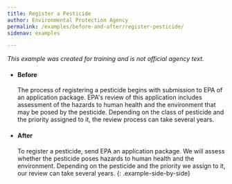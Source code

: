 ```yaml
---
title: Register a Pesticide
author: Environmental Protection Agency
permalink: /examples/before-and-after/register-pesticide/
sidenav: examples

---
```


_This example was created for training and is not official agency text._

* #### Before

  The process of registering a pesticide begins with submission to EPA of an application package. EPA's review of this application includes assessment of the hazards to human health and the environment that may be posed by the pesticide. Depending on the class of pesticide and the priority assigned to it, the review process can take several years.

* #### After

  To register a pesticide, send EPA an application package. We will assess whether the pesticide poses hazards to human health and the environment. Depending on the pesticide and the priority we assign to it, our review can take several years.
{: .example-side-by-side}
